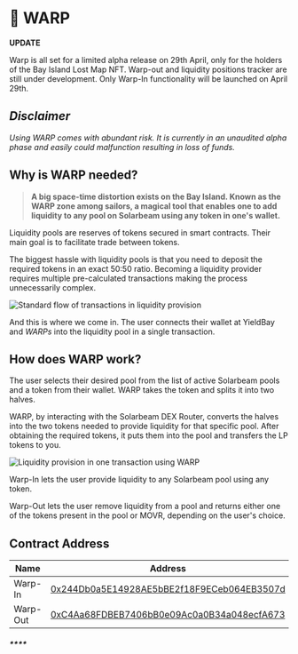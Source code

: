 # 🔁 WARP

**UPDATE**

Warp is all set for a limited alpha release on 29th April, only for the holders of the Bay Island Lost Map NFT. Warp-out and liquidity positions tracker are still under development. Only Warp-In functionality will be launched on April 29th.

## _**Disclaimer**_

_Using WARP comes with abundant risk. It is currently in an unaudited alpha phase and easily could malfunction resulting in loss of funds._

## Why is WARP needed?

> **A big space-time distortion exists on the Bay Island. Known as the WARP zone among sailors, a magical tool that enables one to add liquidity to any pool on Solarbeam using any token in one's wallet.**

Liquidity pools are reserves of tokens secured in smart contracts. Their main goal is to facilitate trade between tokens.

The biggest hassle with liquidity pools is that you need to deposit the required tokens in an exact 50:50 ratio. Becoming a liquidity provider requires multiple pre-calculated transactions making the process unnecessarily complex.

![Standard flow of transactions in liquidity provision](../.gitbook/assets/https\_\_\_bucketeer-e05bbc84-baa3-437e-9518-adb32be77984.s3.amazonaws.com\_public\_images\_8b7e852b-7f5a-4056-971c-dc3c307d430b\_901x576.png)

And this is where we come in. The user connects their wallet at YieldBay and _WARPs_ into the liquidity pool in a single transaction.

## How does WARP work?

The user selects their desired pool from the list of active Solarbeam pools and a token from their wallet. WARP takes the token and splits it into two halves.

WARP, by interacting with the Solarbeam DEX Router, converts the halves into the two tokens needed to provide liquidity for that specific pool. After obtaining the required tokens, it puts them into the pool and transfers the LP tokens to you.

![Liquidity provision in one transaction using WARP](../.gitbook/assets/https\_\_\_bucketeer-e05bbc84-baa3-437e-9518-adb32be77984.s3.amazonaws.com\_public\_images\_48504990-b8f7-4291-85c1-b61fc6f5124c\_752x576.png)

Warp-In lets the user provide liquidity to any Solarbeam pool using any token.

Warp-Out lets the user remove liquidity from a pool and returns either one of the tokens present in the pool or MOVR, depending on the user's choice.

## Contract Address

| Name     | Address                                                                                                                        |   |   |
| -------- | ------------------------------------------------------------------------------------------------------------------------------ | - | - |
| Warp-In  | [0x244Db0a5E14928AE5bBE2f18F9ECeb064EB3507d](https://moonriver.moonscan.io/address/0x244Db0a5E14928AE5bBE2f18F9ECeb064EB3507d) |   |   |
| Warp-Out | [0xC4Aa68FDBEB7406bB0e09Ac0a0B34a048ecfA673](https://moonriver.moonscan.io/address/0xC4Aa68FDBEB7406bB0e09Ac0a0B34a048ecfA673) |   |   |

#### _****_
